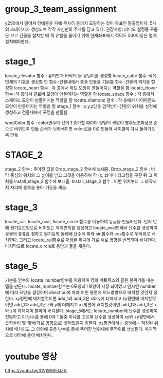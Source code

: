 # group_3_team_assignment
y250에서 떨어져 장애물을 피해 무사히 물까지 도달하는 것이 목표인 탈출맵이다. 5개의 스테이지가 생성되며 각각 자신만의 주제를 담고 있다. 
권장사항: 비디오 설정중 구름은 끄고 건물을 설치할 때 렉 유발을 줄이기 위해 현재좌표에서 적어도 500이상은 멀게 설치해야한다.

# stage_1
locate_elevator 함수 : 유리판과 바닥의 물 웅덩이를 생성함
locate_cube 함수 :직육면체의 기둥을 생성함
판 함수 :건물내에서 층을 만들음
기본틀 함수 :건물의 외각을 형성함
locate_heart 함수 : 각 층에서 하트 모양이 만들어지는 역할을 함
locate_clover 함수 :각 층에서 클로버 모양이 만들어지는 역할을 함
locate_space 함수 : 각 층에서 스페이스 모양이 만들어지는 역할을 함
locate_diamond 함수 : 각 층에서 다이아몬드 모양이 만들어지는 역할을 함
stage_1 함수 : x,y,z값을 입력받아 건물의 위치를 설정해 생성하고 건물내에서 구멍을 만들음

woolColor 함수 : color변수의 값이 1 증가할 때마다 양털의 색깔이 빨주노초파남보 순으로 바뀌도록 만듦
                순서가 보라색이면 color값을 0로 만들어 사이클이 다시 돌아가도록 만듦
                
# STAGE_2
stage_2 함수 : 주어진 값을 Drop_stage_2 함수에 보내줌. 
Drop_stage_2 함수 : 바닥 중심의 위치와 그 높이를 받고 그것을 이용하여 각 (x, z)마다 최고점을 구한 뒤 그 위치를 Install_stage_2 함수에 보내줌.
Install_stage_2 함수 : 어떤 위치부터 그 바닥까지 자리에 블록을 놓아 기둥을 세움.

# stage_3
locate_rail, locate_oval, locate_circle 함수를 이용하여 동굴을 만들어낸다. 먼저 안에 원기둥모양으로 비어있는 직육면체를 생성하고 locate_oval안에서 난수를 생성하여 광물의 종류를 정하고 원기둥의 둘레에 난수에 따라 sin함수와 cos함수로 무작위로 배치한다. 그리고 locate_rail함수로 저장된 위치에 가로 세로 방향을 반복하며 배치한다. 마지막으로 locate_circle로 용암과 물을 채운다.

# stage_5
기본틀 함수와 locate_number함수를 이용하여 영화 메트릭스와 같은 분위기를 내는 맵을 만든다. locate_number함수는 0모양과 1모양이 저장 되어있고 인자인 number에 따라 모양을 결정하며 direction에 따라 어떤 평면에 어느방향으로 배치할 것인지 정한다. xy평면에 배치할것이면 add_1과 add_3은 x와 y에 더해지고 zy평면에 배치할것이면 add_1과 add_3은 z와 y에 더해지고 xz평면에 배치할것이면 add_1과 add_3은 x와 z에 더해지며 블록이 배치된다. stage_5에서는 locate_number에 난수를 생성하여 전달하고 이 난수를 통해 0과 1 둘중 하나를 고르며 난수를 생성하여 xy와 zy평면에서 숫자들이 몇 개씩(가로 방향으로) 붙어있을지 정한다. xz평면에서는 중앙에는 저장된 위치에 배치되고 그 의외에 곳은 난수를 통해 주어진 범위내에 무작위로 생성된다. 마지막으로 바닥에 물이 배치된다.

# youtube 영상
https://youtu.be/IGVjWBt5QZA
